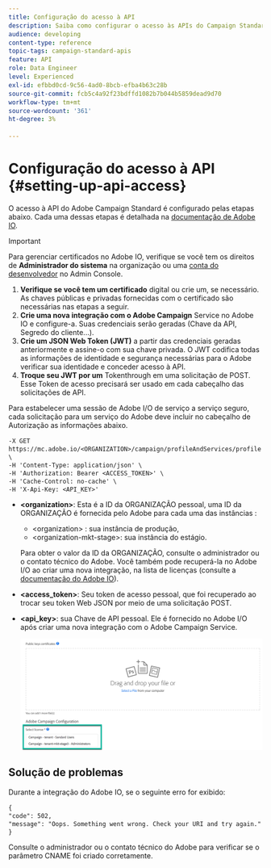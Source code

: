 ```yaml
---
title: Configuração do acesso à API
description: Saiba como configurar o acesso às APIs do Campaign Standard.
audience: developing
content-type: reference
topic-tags: campaign-standard-apis
feature: API
role: Data Engineer
level: Experienced
exl-id: efbbd0cd-9c56-4ad0-8bcb-efba4b63c28b
source-git-commit: fcb5c4a92f23bdffd1082b7b044b5859dead9d70
workflow-type: tm+mt
source-wordcount: '361'
ht-degree: 3%

---
```


# Configuração do acesso à API {#setting-up-api-access}

O acesso à API do Adobe Campaign Standard é configurado pelas etapas abaixo. Cada uma dessas etapas é detalhada na [documentação de Adobe IO](https://www.adobe.io/authentication/auth-methods.html#!AdobeDocs/adobeio-auth/master/AuthenticationOverview/ServiceAccountIntegration.md).

>[!IMPORTANT]
>
>Para gerenciar certificados no Adobe IO, verifique se você tem os direitos de <b>Administrador do sistema</b> na organização ou uma [conta do desenvolvedor](https://helpx.adobe.com/enterprise/using/manage-developers.html)</a> no Admin Console.

1. **Verifique se você tem um certificado** digital ou crie um, se necessário. As chaves públicas e privadas fornecidas com o certificado são necessárias nas etapas a seguir.
1. **Crie uma nova integração com o Adobe Campaign** Service no Adobe IO e configure-a. Suas credenciais serão geradas (Chave da API, Segredo do cliente...).
1. **Crie um JSON Web Token (JWT)** a partir das credenciais geradas anteriormente e assine-o com sua chave privada. O JWT codifica todas as informações de identidade e segurança necessárias para o Adobe verificar sua identidade e conceder acesso à API.
1. **Troque seu JWT por um** Tokenthrough em uma solicitação de POST. Esse Token de acesso precisará ser usado em cada cabeçalho das solicitações de API.

Para estabelecer uma sessão de Adobe I/O de serviço a serviço seguro, cada solicitação para um serviço do Adobe deve incluir no cabeçalho de Autorização as informações abaixo.

```
-X GET https://mc.adobe.io/<ORGANIZATION>/campaign/profileAndServices/profile \
-H 'Content-Type: application/json' \
-H 'Authorization: Bearer <ACCESS_TOKEN>' \
-H 'Cache-Control: no-cache' \
-H 'X-Api-Key: <API_KEY>'
```

* **&lt;organization>**: Esta é a ID da ORGANIZAÇÃO pessoal, uma ID da ORGANIZAÇÃO é fornecida pelo Adobe para cada uma das instâncias :

   * &lt;organization> : sua instância de produção,
   * &lt;organization-mkt-stage>: sua instância do estágio.

   Para obter o valor da ID da ORGANIZAÇÃO, consulte o administrador ou o contato técnico do Adobe. Você também pode recuperá-la no Adobe I/O ao criar uma nova integração, na lista de licenças (consulte a <a href="https://www.adobe.io/authentication.html">documentação do Adobe IO</a>).

* **&lt;access_token>**: Seu token de acesso pessoal, que foi recuperado ao trocar seu token Web JSON por meio de uma solicitação POST.

* **&lt;api_key>**: sua Chave de API pessoal. Ele é fornecido no Adobe I/O após criar uma nova integração com o Adobe Campaign Service.

   ![texto alternativo](assets/tenant.png)

## Solução de problemas

Durante a integração do Adobe IO, se o seguinte erro for exibido:

```
{ 
"code": 502, 
"message": "Oops. Something went wrong. Check your URI and try again." 
}
```


Consulte o administrador ou o contato técnico do Adobe para verificar se o parâmetro CNAME foi criado corretamente.
